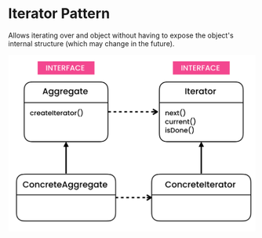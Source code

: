 # Iterator Pattern

Allows iterating over and object without having to expose the object's internal structure (which may change in the future).

![Iterator](../../../UML/Behavioral/Iterator.PNG)